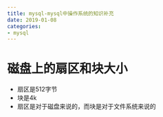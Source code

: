 ```yaml
--- 
title: mysql-mysql中操作系统的知识补充 
date: 2019-01-08
categories: 
- mysql 
---
```

# 磁盘上的扇区和块大小
- 扇区是512字节
- 块是4k
- 扇区是对于磁盘来说的，而块是对于文件系统来说的
